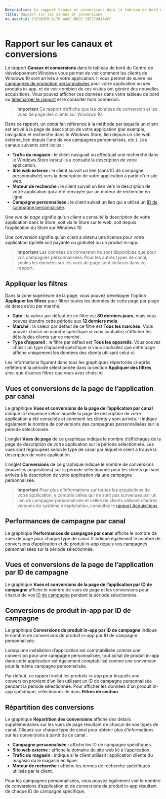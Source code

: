 ```yaml
---
Description: Le rapport Canaux et conversions dans le tableau de bord du Centre de développement Windows vous permet de voir comment les clients de Windows 10 sont arrivés à votre application.
title: Rapport sur les canaux et conversions
ms.assetid: C359B9FB-A17B-4A8E-B8EE-19F2F98AA4FF
---
```


# Rapport sur les canaux et conversions


Le rapport **Canaux et conversions** dans le tableau de bord du Centre de développement Windows vous permet de voir comment les clients de Windows 10 sont arrivés à votre application. Il vous permet de suivre les [campagnes de promotion personnalisées](create-a-custom-app-promotion-campaign.md) pour votre application ou ses produits in-app, et de voir combien de ces visites ont généré des nouvelles acquisitions. Vous pouvez afficher ces données dans votre tableau de bord ou [télécharger le rapport](download-analytic-reports.md) et le consulter hors connexion.

> **Important** Ce rapport n’affiche que les données de conversion et les vues de page des clients sur Windows 10.

 

Dans ce rapport, un *canal* fait référence à la méthode par laquelle un client est arrivé à la page de description de votre application (par exemple, navigation et recherche dans le Windows Store, lien depuis un site web externe, lien depuis l’une de vos campagnes personnalisés, etc.). Les canaux suivants sont inclus :

-   **Trafic du magasin :** le client naviguait ou effectuait une recherche dans le Windows Store lorsqu'ils a consulté la description de votre application.
-   **Site web externe :** le client suivait un lien (sans ID de campagne personnalisée) vers la description de votre application à partir d'un site web.
-   **Moteur de recherche :** le client suivait un lien vers la description de votre application qui a été renvoyée par un moteur de recherche en ligne.
-   **Campagne personnalisée :** le client suivait un lien qui a utilisé un [ID de campagne personnalisée](create-a-custom-app-promotion-campaign.md).

Une *vue de page* signifie qu'un client a consulté la description de votre application dans le Store, soit via le Store sur le web, soit depuis l’application du Store sur Windows 10.

Une *conversion* signifie qu’un client a obtenu une licence pour votre application (qu’elle soit payante ou gratuite) ou un produit in-app.

> **Important** Les données de conversion ne sont disponibles que pour vos campagnes personnalisées. Pour les autres types de canal, seules les données sur les vues de page sont incluses dans ce rapport.

 

## Appliquer les filtres


Dans la zone supérieure de la page, vous pouvez développer l'option **Appliquer les filtres** pour filtrer toutes les données de cette page par plage de dates et/ou par marché.

-   **Date** : la valeur par défaut de ce filtre est **30 derniers jours**, mais vous pouvez étendre cette période aux **12 derniers mois**.
-   **Marché** : la valeur par défaut de ce filtre est **Tous les marchés**. Vous pouvez choisir un marché spécifique si vous souhaitez n’afficher les détails des clients sur ce marché.
-   **Type d’appareil** : le filtre par défaut est **Tous les appareils**. Vous pouvez choisir un type d’appareil spécifique si vous souhaitez que cette page affiche uniquement les données des clients utilisant celui-ci.

Les informations figurant dans tous les graphiques répertoriés ci-après refléteront la période sélectionnée dans la section **Appliquer des filtres**, ainsi que d’autres filtres que vous avez choisi ici.

## Vues et conversions de la page de l’application par canal


Le graphique **Vues et conversions de la page de l’application par canal** indique la fréquence selon laquelle la page de description de votre application a été consultée et comment les clients y sont arrivés. Il indique également le nombre de conversions des campagnes personnalisées sur la période sélectionnée.

L’onglet **Vues de page** de ce graphique indique le nombre d’affichages de la page de description de votre application sur la période sélectionnée. Les vues sont regroupées selon le type de canal par lequel le client a trouvé la description de votre application.

L’onglet **Conversions** de ce graphique indique le nombre de conversions (nouvelles acquisitions) sur la période sélectionnée pour les clients qui sont arrivés à la description de votre application via une campagne personnalisée.

> **Important** Pour plus d’informations sur toutes les acquisitions de votre application, y compris celles qui ne sont pas survenues par un lien de campagne personnalisée et celles de clients utilisant d’autres versions du système d’exploitation, consultez le [rapport Acquisitions](acquisitions-report.md).

 

## Performances de campagne par canal


Le graphique **Performances de campagne par canal** affiche le nombre de vues de page pour chaque type de canal. Il indique également le nombre de conversions d’application et de produit in-app depuis vos campagnes personnalisées sur la période sélectionnée.

## Vues et conversions de la page de l’application par ID de campagne


Le graphique **Vues et conversions de la page de l’application par ID de campagne** affiche le nombre de vues de page et les conversions pour chacun de vos [ID de campagne](create-a-custom-app-promotion-campaign.md) pendant la période sélectionnée.

##  Conversions de produit in-app par ID de campagne


Le graphique **Conversions de produit in-app par ID de campagne** indique le nombre de conversions de produit in-app par ID de campagne personnalisée.

Lorsqu’une installation d’application est comptabilisée comme une conversion pour une campagne personnalisée, tout achat de produit in-app dans cette application est également comptabilisé comme une conversion pour la même campagne personnalisée.

Par défaut, ce rapport inclut les produits in-app pour lesquels une conversion provient d’un lien utilisant un ID de campagne personnalisée pendant la période sélectionnée. Pour afficher les données d'un produit in-app spécifique, sélectionnez-le dans **Filtres de section**.

## Répartition des conversions


Le graphique **Répartition des conversions** affiche des détails supplémentaires sur les vues de page résultant de chacun de vos types de canal. Cliquez sur chaque type de canal pour obtenir plus d'informations sur les conversions à partir de ce canal :

-   **Campagne personnalisée :** affiche les ID de campagne spécifiques.
-   **Site web externe :** affiche le domaine du site web lié à l'application.
-   **Trafic du magasin :** indique si le client utilisait l’application cliente du magasin ou le magasin en ligne.
-   **Moteur de recherche :** affiche les termes de recherche spécifiques utilisés par le client.

Pour les campagnes personnalisées, vous pouvez également voir le nombre de conversions d’application et de conversions de produit in-app résultant de chaque ID de campagne spécifique.

 

 






<!--HONumber=Mar16_HO1-->


